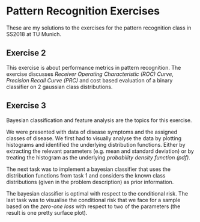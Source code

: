 # Pattern Recognition Exercises

These are my solutions to the exercises for the pattern recognition class in SS2018 at TU Munich.

## Exercise 2
This exercise is about performance metrics in pattern recognition. The exercise discusses *Receiver Operating Characteristic (ROC) Curve*, *Precision Recall Curve (PRC)* and cost based evaluation of a binary classifier on 2 gaussian class distributions.

## Exercise 3
Bayesian classification and feature analysis are the topics for this exercise.

We were presented with data of disease symptoms and the assigned classes of disease. We first had to visually analyse the data by plotting histograms and identified the underlying distribution functions. Either by extracting the relevant parameters (e.g. mean and standard deviation) or by treating the histogram as the underlying *probability density function (pdf)*.

The next task was to implement a bayesian classifier that uses the distribution functions from task 1 and considers the known class distributions (given in the problem description) as prior information.

The bayesian classifier is optimal with respect to the conditional risk. The last task was to visualise the conditional risk that we face for a sample based on the *zero-one loss* with respect to two of the parameters (the result is one pretty surface plot).
